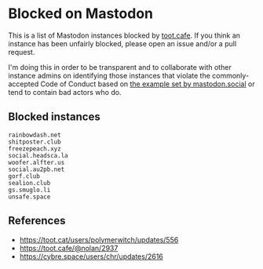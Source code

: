 Blocked on Mastodon
=======

This is a list of Mastodon instances blocked by [toot.cafe](https://toot.cafe). If you think an instance has been unfairly blocked, please open an issue and/or a pull request.

I'm doing this in order to be transparent and to collaborate with other instance admins on identifying those instances that violate the commonly-accepted Code of Conduct based on [the example set by mastodon.social](https://mastodon.social/about/more) or tend to contain bad actors who do.

Blocked instances
----

```
rainbowdash.net
shitposter.club
freezepeach.xyz
social.headsca.la
woofer.alfter.us
social.au2pb.net
gorf.club
sealion.club
gs.smuglo.li
unsafe.space
```

References
----

- https://toot.cat/users/polymerwitch/updates/556
- https://toot.cafe/@nolan/2937
- https://cybre.space/users/chr/updates/2616
